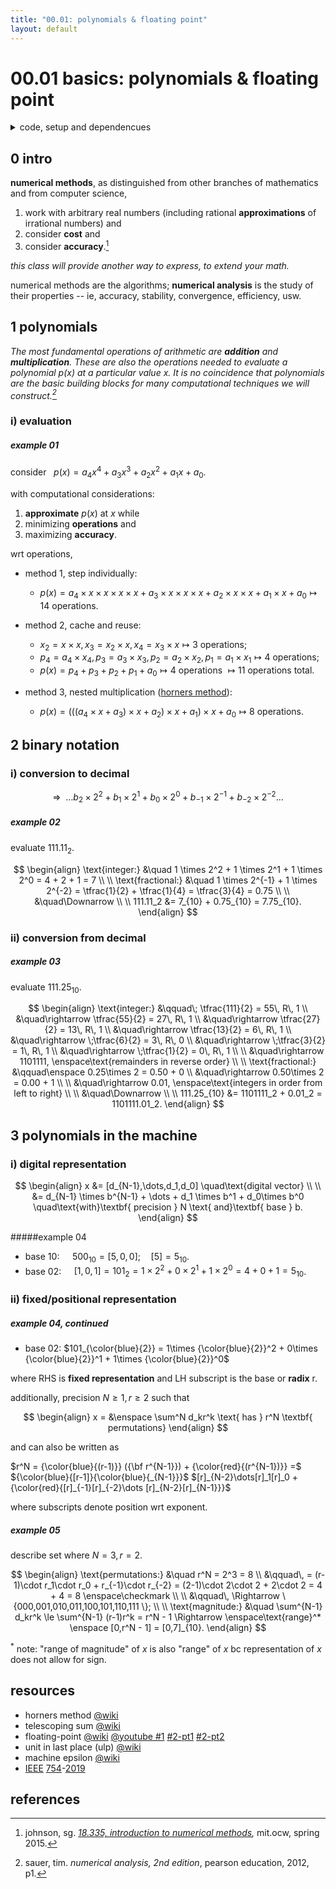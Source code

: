 ```yaml
---
title: "00.01: polynomials & floating point"
layout: default
---
```


# 00.01 basics: polynomials & floating point

<details>

<summary>code, setup and dependencues</summary>

```python
if True: # settings for the people
  import matplotlib.pyplot as plt
  import numpy as np
```

```python
def img_fps():
  es = [-2,-1,0,1,2]
  ms = np.arange(1,2,0.125) # implicit 1 + 3 position binary fractional
  zeros = np.zeros_like(ms)

  # plot
  plt.close("all")
  plt.figure(figsize=(20,2))

  plt.plot([0,8],[0,0],color="0.5")
  for e in es:
    xs = ms*pow(2,e)  # + mantissa x base^e
    plt.scatter(xs,zeros,marker="|",s=500)
    s_e = "$2^{" + f"{e}" + "}$"
    plt.text(xs.min(),.015,s_e,size="xx-large")

  plt.axis("off")
  plt.show()
```

</details>

## 0 intro

<b>numerical methods</b>, as distinguished from other branches of mathematics and from computer science,

1. work with arbitrary real numbers (including rational <b>approximations</b> of irrational numbers) and
2. consider <b>cost</b> and
3. consider <b>accuracy</b>.[^1]

<i>this class will provide another way to express, to extend your math.</i>

numerical methods are the algorithms; <b>numerical analysis</b> is the study of their properties -- ie, accuracy, stability, convergence, efficiency, usw.

## 1 polynomials

<i>The most fundamental operations of arithmetic are <b>addition</b> and <b>multiplication</b>. These are also the operations needed to evaluate a polynomial $p(x)$ at a particular value $x$. It is no coincidence that polynomials are the basic building blocks for many computational techniques we will construct.[^2]</i>

### i) evaluation

##### example 01

consider $\enspace p(x) = a_4x^4 + a_3x^3 + a_2x^2 + a_1x + a_0$.

with computational considerations:

1. <b>approximate</b> $p(x)$ at $x$ while
2. minimizing <b>operations</b> and
3. maximizing <b>accuracy</b>.

wrt operations,

- method 1, step individually:
  - $p(x) = a_4 \times x \times x \times x \times x + a_3 \times x \times x \times x + a_2 \times x \times x + a_1 \times x + a_0 \mapsto 14$ operations.

- method 2, cache and reuse:
  - $x_2 = x \times x, x_3 = x_2 \times x, x_4 = x_3 \times x \mapsto 3$ operations;
  - $p_4 = a_4 \times x_4, p_3 = a_3 \times x_3, p_2 = a_2 \times x_2, p_1 = a_1 \times x_1 \mapsto 4$ operations;
  - $p(x) = p_4 + p_3 + p_2 + p_1 + a_0 \mapsto 4$ operations $\mapsto 11$ operations total.

- method 3, nested multiplication ([horners method](https://en.wikipedia.org/wiki/Horner%27s_method)):
  - $p(x) = (((a_4 \times x + a_3) \times x + a_2) \times x + a_1) \times x + a_0 \mapsto 8$ operations.

## 2 binary notation

### i) conversion to decimal

$$
\Rightarrow \enspace \dots b_2 \times 2^2 + b_1 \times 2^1 + b_0 \times 2^0 + b_{-1} \times 2^{-1} + b_{-2} \times 2^{-2} \dots
$$

##### example 02

evaluate $111.11_2$.

$$
\begin{align}
  \text{integer:} &\quad 1 \times 2^2 + 1 \times 2^1 + 1 \times 2^0 = 4 + 2 + 1 = 7 \\
  \\
  \text{fractional:} &\quad 1 \times 2^{-1} + 1 \times 2^{-2} = \tfrac{1}{2} + \tfrac{1}{4} = \tfrac{3}{4} = 0.75 \\
  \\
  &\quad\Downarrow \\
  \\
  111.11_2 &= 7_{10} + 0.75_{10} = 7.75_{10}.
\end{align}
$$

### ii) conversion from decimal

##### example 03

evaluate $111.25_{10}$.

$$
\begin{align}
  \text{integer:} &\qquad\; \tfrac{111}{2} = 55\, R\, 1 \\
  &\quad\rightarrow \tfrac{55}{2} = 27\, R\, 1 \\
  &\quad\rightarrow \tfrac{27}{2} = 13\, R\, 1 \\
  &\quad\rightarrow \tfrac{13}{2} = 6\, R\, 1 \\
  &\quad\rightarrow \;\tfrac{6}{2} = 3\, R\, 0 \\
  &\quad\rightarrow \;\tfrac{3}{2} = 1\, R\, 1 \\
  &\quad\rightarrow \;\tfrac{1}{2} = 0\, R\, 1 \\
  \\
  &\quad\rightarrow 1101111, \enspace\text{remainders in reverse order}  \\
  \\
  \text{fractional:} &\qquad\enspace 0.25\times 2 = 0.50 + 0 \\
  &\quad\rightarrow 0.50\times 2 = 0.00 + 1 \\
  \\
  &\quad\rightarrow 0.01, \enspace\text{integers in order from left to right} \\
  \\
  &\quad\Downarrow \\
  \\
  111.25_{10} &= 1101111_2 + 0.01_2 = 1101111.01_2.
\end{align}
$$

## 3 polynomials in the machine

### i) digital representation

$$
\begin{align}
  x &= [d_{N-1},\dots,d_1,d_0] \quad\text{digital vector} \\
  \\
  &= d_{N-1} \times b^{N-1} + \dots + d_1 \times b^1 + d_0\times b^0 \quad\text{with}\textbf{ precision } N \text{ and}\textbf{ base } b.
\end{align}
$$

#####example 04

- base 10: $\quad 500_{10} = [5,0,0]; \quad [5] = 5_{10}$.
- base 02: $\quad [1,0,1] = 101_2 = 1\times 2^2 + 0\times 2^1 + 1\times 2^0 = 4 + 0 + 1 = 5_{10}$.

### ii) fixed/positional representation

##### example 04, continued

- base 02: $101_{\color{blue}{2}} = 1\times {\color{blue}{2}}^2 + 0\times {\color{blue}{2}}^1 + 1\times {\color{blue}{2}}^0$

where RHS is <b>fixed representation</b> and LH subscript is the base or <b>radix</b> r.

additionally, precision $N\ge 1, r\ge 2$ such that

$$
\begin{align}
  x = &\enspace \sum^N d_kr^k \text{ has } r^N \textbf{ permutations}
\end{align}
$$

and can also be written as

$r^N = {\color{blue}{(r-1)}} ({\bf r^{N-1}}) + {\color{red}{(r^{N-1})}} =$
${\color{blue}{[r-1]}{\color{blue}{_{N-1}}}$ $[r]_{N-2}\dots[r]_1[r]_0 + {\color{red}{[r]_{-1}[r]_{-2}\dots [r]_{N-2}[r]_{N-1}}}$

where subscripts denote position wrt exponent.

##### example 05

describe set where $N=3, r=2$.

$$
\begin{align}
  \text{permutations:} &\quad r^N = 2^3 = 8 \\
  &\qquad\,
    = (r-1)\cdot r_1\cdot r_0 + r_{-1}\cdot r_{-2}
    = (2-1)\cdot 2\cdot 2 + 2\cdot 2 = 4 + 4 = 8 \enspace\checkmark \\
  \\
  &\qquad\, \Rightarrow \{000,001,010,011,100,101,110,111 \}; \\
  \\
  \text{magnitude:}
    &\quad
      \sum^{N-1} d_kr^k \le \sum^{N-1} (r-1)r^k = r^N - 1
      \Rightarrow \enspace\text{range}^* \enspace [0,r^N - 1] = [0,7]_{10}.
\end{align}
$$

$^*$ note: "range of magnitude" of $x$ is also "range" of $x$ bc representation of $x$ does not allow for sign.

## resources

- horners method [@wiki](https://en.wikipedia.org/wiki/Horner%27s_method)
- telescoping sum [@wiki](https://en.wikipedia.org/wiki/Telescoping_series)
- floating-point [@wiki](https://en.wikipedia.org/wiki/Floating-point_arithmetic) [@youtube #1](https://www.youtube.com/watch?v=dQhj5RGtag0) [#2-pt1](https://www.youtube.com/watch?v=gc1Nl3mmCuY) [#2-pt2](https://www.youtube.com/watch?v=b2FgF2sUoS8)
- unit in last place (ulp) [@wiki](https://en.wikipedia.org/wiki/Unit_in_the_last_place)
- machine epsilon [@wiki](https://en.wikipedia.org/wiki/Machine_epsilon)
- [IEEE](https://www.ieee.org/) [754](https://en.wikipedia.org/wiki/IEEE_754)-[2019](https://standards.ieee.org/ieee/754/6210/)

## references

[^1]: johnson, sg. <i>[18.335, introduction to numerical methods](https://ocw.mit.edu/courses/18-335j-introduction-to-numerical-methods-spring-2019/),</i> mit.ocw, spring 2015.
[^2]: sauer, tim. <i>numerical analysis, 2nd edition</i>, pearson education, 2012, p1.
[^3]: martinez, vincent. <i>math 685</i>, hunter, spring 2023.
[^4]: <i>ibid</i>.
[^5]: nerdfirst. <i>[denormal numbers](https://www.youtube.com/watch?v=b2FgF2sUoS8)</i>, [0612 tv](https://www.youtube.com/@NERDfirst), 2020.
